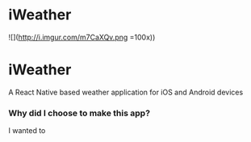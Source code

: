 # iWeather
![](http://i.imgur.com/m7CaXQv.png =100x))

# iWeather
A React Native based weather application for iOS and Android devices



### Why did I choose to make this app?

I wanted to 
